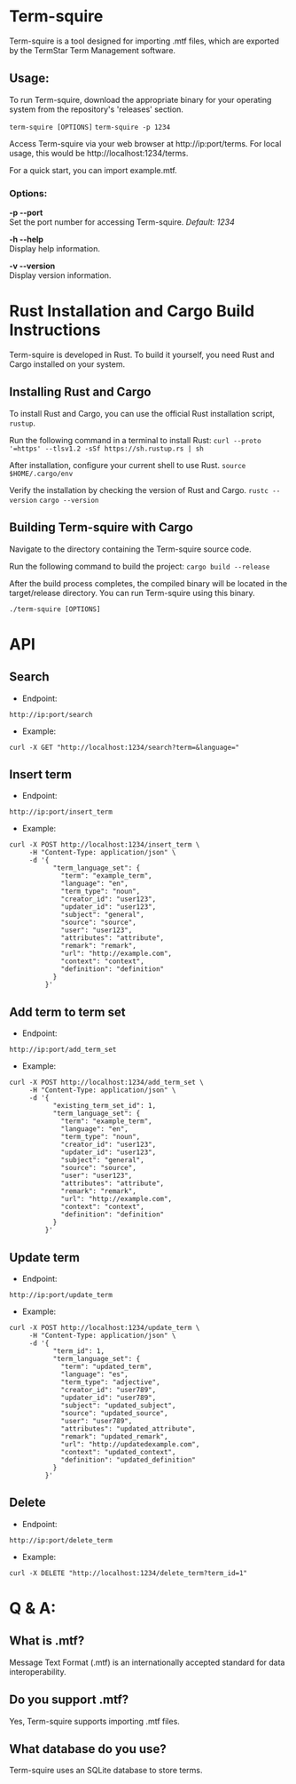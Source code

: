 # Term-squire
Term-squire is a tool designed for importing .mtf files, which are exported by the TermStar Term Management software.

## Usage:
To run Term-squire, download the appropriate binary for your operating system from the repository's 'releases' section.

`term-squire [OPTIONS]`
`term-squire -p 1234`

Access Term-squire via your web browser at http://ip:port/terms. For local usage, this would be http://localhost:1234/terms.

For a quick start, you can import example.mtf.

### Options:
**-p --port**    
Set the port number for accessing Term-squire. <em>Default: 1234</em>

**-h --help**       
Display help information.

**-v --version**    
Display version information.

# Rust Installation and Cargo Build Instructions
Term-squire is developed in Rust. To build it yourself, you need Rust and Cargo installed on your system.

##  Installing Rust and Cargo
To install Rust and Cargo, you can use the official Rust installation script, `rustup`.

Run the following command in a terminal to install Rust:
`curl --proto '=https' --tlsv1.2 -sSf https://sh.rustup.rs | sh`

After installation, configure your current shell to use Rust.
`source $HOME/.cargo/env`

Verify the installation by checking the version of Rust and Cargo.
`rustc --version`
`cargo --version`

## Building Term-squire with Cargo
Navigate to the directory containing the Term-squire source code.

Run the following command to build the project:
`cargo build --release`

After the build process completes, the compiled binary will be located in the target/release directory. You can run Term-squire using this binary.

`./term-squire [OPTIONS]`

# API
## Search 
- Endpoint:
```
http://ip:port/search
```
- Example:
```
curl -X GET "http://localhost:1234/search?term=&language="
```

## Insert term
- Endpoint:
```
http://ip:port/insert_term
```
- Example:
```
curl -X POST http://localhost:1234/insert_term \
     -H "Content-Type: application/json" \
     -d '{
           "term_language_set": {
             "term": "example_term",
             "language": "en",
             "term_type": "noun",
             "creator_id": "user123",
             "updater_id": "user123",
             "subject": "general",
             "source": "source",
             "user": "user123",
             "attributes": "attribute",
             "remark": "remark",
             "url": "http://example.com",
             "context": "context",
             "definition": "definition"
           }
         }'
```

## Add term to term set
- Endpoint:
```
http://ip:port/add_term_set
```
- Example:
```
curl -X POST http://localhost:1234/add_term_set \
     -H "Content-Type: application/json" \
     -d '{
           "existing_term_set_id": 1,
           "term_language_set": {
             "term": "example_term",
             "language": "en",
             "term_type": "noun",
             "creator_id": "user123",
             "updater_id": "user123",
             "subject": "general",
             "source": "source",
             "user": "user123",
             "attributes": "attribute",
             "remark": "remark",
             "url": "http://example.com",
             "context": "context",
             "definition": "definition"
           }
         }'
```

## Update term
- Endpoint:
```
http://ip:port/update_term
```
- Example:
```
curl -X POST http://localhost:1234/update_term \
     -H "Content-Type: application/json" \
     -d '{
           "term_id": 1,
           "term_language_set": {
             "term": "updated_term",
             "language": "es",
             "term_type": "adjective",
             "creator_id": "user789",
             "updater_id": "user789",
             "subject": "updated_subject",
             "source": "updated_source",
             "user": "user789",
             "attributes": "updated_attribute",
             "remark": "updated_remark",
             "url": "http://updatedexample.com",
             "context": "updated_context",
             "definition": "updated_definition"
           }
         }'
```

## Delete
- Endpoint:
```
http://ip:port/delete_term
```
- Example:
```
curl -X DELETE "http://localhost:1234/delete_term?term_id=1"
```


# Q & A:
## What is .mtf? 
Message Text Format (.mtf) is an internationally accepted standard for data interoperability.

## Do you support .mtf?
Yes, Term-squire supports importing .mtf files.

## What database do you use?
Term-squire uses an SQLite database to store terms.